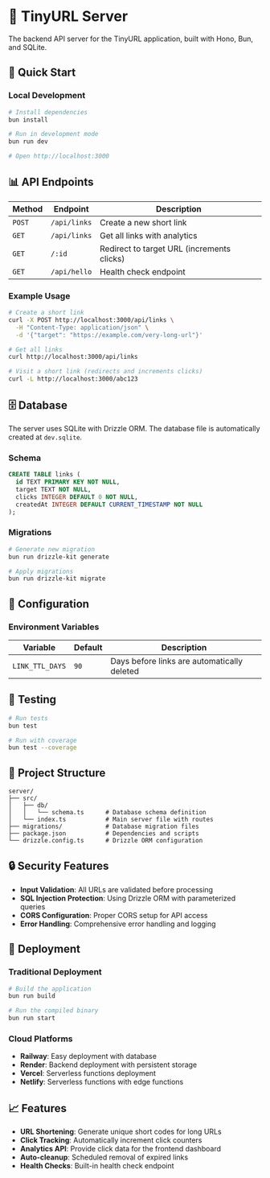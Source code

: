 # 🔗 TinyURL Server

The backend API server for the TinyURL application, built with Hono, Bun, and SQLite.

## 🚀 Quick Start

### Local Development

```bash
# Install dependencies
bun install

# Run in development mode
bun run dev

# Open http://localhost:3000
```

## 📊 API Endpoints

| Method | Endpoint | Description |
|--------|----------|-------------|
| `POST` | `/api/links` | Create a new short link |
| `GET` | `/api/links` | Get all links with analytics |
| `GET` | `/:id` | Redirect to target URL (increments clicks) |
| `GET` | `/api/hello` | Health check endpoint |

### Example Usage

```bash
# Create a short link
curl -X POST http://localhost:3000/api/links \
  -H "Content-Type: application/json" \
  -d '{"target": "https://example.com/very-long-url"}'

# Get all links
curl http://localhost:3000/api/links

# Visit a short link (redirects and increments clicks)
curl -L http://localhost:3000/abc123
```

## 🗄️ Database

The server uses SQLite with Drizzle ORM. The database file is automatically created at `dev.sqlite`.

### Schema

```sql
CREATE TABLE links (
  id TEXT PRIMARY KEY NOT NULL,
  target TEXT NOT NULL,
  clicks INTEGER DEFAULT 0 NOT NULL,
  createdAt INTEGER DEFAULT CURRENT_TIMESTAMP NOT NULL
);
```

### Migrations

```bash
# Generate new migration
bun run drizzle-kit generate

# Apply migrations
bun run drizzle-kit migrate
```

## 🔧 Configuration

### Environment Variables

| Variable | Default | Description |
|----------|---------|-------------|
| `LINK_TTL_DAYS` | `90` | Days before links are automatically deleted |

## 🧪 Testing

```bash
# Run tests
bun test

# Run with coverage
bun test --coverage
```

## 📁 Project Structure

```
server/
├── src/
│   ├── db/
│   │   └── schema.ts      # Database schema definition
│   └── index.ts           # Main server file with routes
├── migrations/            # Database migration files
├── package.json           # Dependencies and scripts
└── drizzle.config.ts      # Drizzle ORM configuration
```

## 🔒 Security Features

- **Input Validation**: All URLs are validated before processing
- **SQL Injection Protection**: Using Drizzle ORM with parameterized queries
- **CORS Configuration**: Proper CORS setup for API access
- **Error Handling**: Comprehensive error handling and logging

## 🚀 Deployment

### Traditional Deployment

```bash
# Build the application
bun run build

# Run the compiled binary
bun run start
```

### Cloud Platforms

- **Railway**: Easy deployment with database
- **Render**: Backend deployment with persistent storage
- **Vercel**: Serverless functions deployment
- **Netlify**: Serverless functions with edge functions

## 📈 Features

- **URL Shortening**: Generate unique short codes for long URLs
- **Click Tracking**: Automatically increment click counters
- **Analytics API**: Provide click data for the frontend dashboard
- **Auto-cleanup**: Scheduled removal of expired links
- **Health Checks**: Built-in health check endpoint
